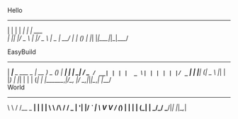Hello
  _   _      _ _       
 | | | | ___| | | ___  
 | |_| |/ _ \ | |/ _ \ 
 |  _  |  __/ | | (_) |
 |_| |_|\___|_|_|\___/ 

EasyBuild
  _____                ____        _ _     _ 
 | ____|__ _ ___ _   _| __ ) _   _(_) | __| |
 |  _| / _` / __| | | |  _ \| | | | | |/ _` |
 | |__| (_| \__ \ |_| | |_) | |_| | | | (_| |
 |_____\__,_|___/\__, |____/ \__,_|_|_|\__,_|
                |___/                       
World
 __        __         _     _ 
 \ \      / /__  _ __| | __| |
  \ \ /\ / / _ \| '__| |/ _` |
   \ V  V / (_) | |  | | (_| |
    \_/\_/ \___/|_|  |_|\__,_|
